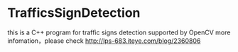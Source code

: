 # TrafficsSignDetection
this is a C++ program for traffic signs detection supported by OpenCV
more infomation，please check http://lps-683.iteye.com/blog/2360806
